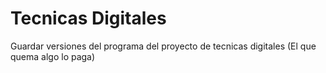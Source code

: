 # Tecnicas Digitales

Guardar versiones del programa del proyecto de tecnicas digitales 
(El que quema algo lo paga)
